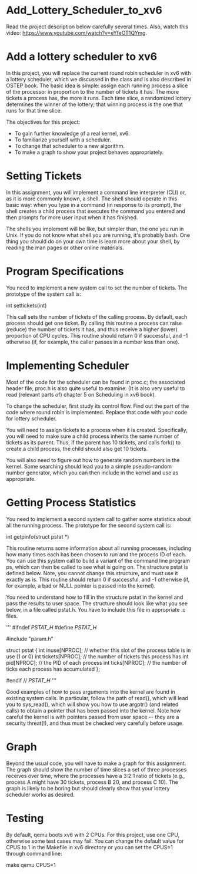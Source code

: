 # Add_Lottery_Scheduler_to_xv6

Read the project description below carefully several times. Also, watch this video: https://www.youtube.com/watch?v=eYfeOT1QYmg.

# Add a lottery scheduler to xv6
In this project, you will replace the current round robin scheduler in xv6 with a lottery scheduler, which we discussed in the class and is also described in OSTEP book. The basic idea is simple: assign each running process a slice of the processor in proportion to the number of tickets it has. The more tickets a process has, the more it runs. Each time slice, a randomized lottery determines the winner of the lottery; that winning process is the one that runs for that time slice.

The objectives for this project:

* To gain further knowledge of a real kernel, xv6.
* To familiarize yourself with a scheduler.
* To change that scheduler to a new algorithm.
* To make a graph to show your project behaves appropriately.


# Setting Tickets
In this assignment, you will implement a command line interpreter (CLI) or, as it is more commonly known, a shell. The shell should operate in this basic way: when you type in a command (in response to its prompt), the shell creates a child process that executes the command you entered and then prompts for more user input when it has finished.

The shells you implement will be like, but simpler than, the one you run in Unix. If you do not know what shell you are running, it's probably bash. One thing you should do on your own time is learn more about your shell, by reading the man pages or other online materials.


# Program Specifications
You need to implement a new system call to set the number of tickets. The prototype of the system call is:

int settickets(int)

This call sets the number of tickets of the calling process. By default, each process should get one ticket. By calling this routine a process can raise (reduce) the number of tickets it has, and thus receive a higher (lower) proportion of CPU cycles. This routine should return 0 if successful, and -1 otherwise (if, for example, the caller passes in a number less than one).

# Implementing Scheduler
Most of the code for the scheduler can be found in proc.c; the associated header file, proc.h is also quite useful to examine. (It is also very useful to read (relevant parts of) chapter 5 on Scheduling in xv6 book).

To change the scheduler, first study its control flow. Find out the part of the code where round robin is implemented. Replace that code with your code for lottery scheduler.

You will need to assign tickets to a process when it is created. Specifically, you will need to make sure a child process inherits the same number of tickets as its parent. Thus, if the parent has 10 tickets, and calls fork() to create a child process, the child should also get 10 tickets.

You will also need to figure out how to generate random numbers in the kernel. Some searching should lead you to a simple pseudo-random number generator, which you can then include in the kernel and use as appropriate.


# Getting Process Statistics
You need to implement a second system call to gather some statistics about all the running process. The prototype for the second system call is:

int getpinfo(struct pstat *)

This routine returns some information about all running processes, including how many times each has been chosen to run and the process ID of each. You can use this system call to build a variant of the command line program ps, which can then be called to see what is going on. The structure pstat is defined below. Note, you cannot change this structure, and must use it exactly as is. This routine should return 0 if successful, and -1 otherwise (if, for example, a bad or NULL pointer is passed into the kernel).

You need to understand how to fill in the structure pstat in the kernel and pass the results to user space. The structure should look like what you see below, in a file called pstat.h. You have to include this file in appropriate .c files.

'''
#ifndef _PSTAT_H_
#define _PSTAT_H_

#include "param.h"

struct pstat
{ 
int inuse[NPROC]; // whether this slot of the process table is in use (1 or 0)
int tickets[NPROC]; // the number of tickets this process has
int pid[NPROC]; // the PID of each process
int ticks[NPROC]; // the number of ticks each process has accumulated 
};

#endif // _PSTAT_H_
'''

Good examples of how to pass arguments into the kernel are found in existing system calls. In particular, follow the path of read(), which will lead you to sys_read(), which will show you how to use argptr() (and related calls) to obtain a pointer that has been passed into the kernel. Note how careful the kernel is with pointers passed from user space -- they are a security threat(!), and thus must be checked very carefully before usage.


# Graph
Beyond the usual code, you will have to make a graph for this assignment. The graph should show the number of time slices a set of three processes receives over time, where the processes have a 3:2:1 ratio of tickets (e.g., process A might have 30 tickets, process B 20, and process C 10). The graph is likely to be boring but should clearly show that your lottery scheduler works as desired.

# Testing
By default, qemu boots xv6 with 2 CPUs. For this project, use one CPU, otherwise some test cases may fail. You can change the default value for CPUS to 1 in the Makefile in xv6 directory or you can set the CPUS=1 through command line:

make qemu CPUS=1
